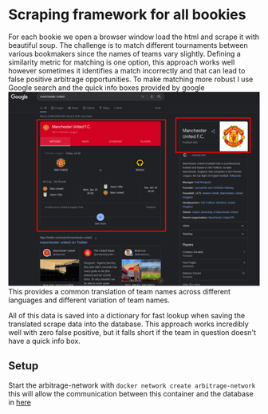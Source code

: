 # Scraping framework for all bookies

For each bookie we open a browser window load the html and scrape it with beautiful soup. The challenge is to match
different tournaments between various bookmakers since the names of teams vary slightly. Defining a similarity metric
for matching is one option, this approach works well however sometimes it identifies a match incorrectly and that can
lead to false positive arbitrage opportunities. To make matching more robust I use Google search and the quick info
boxes provided by google
![](README_imgs/translation_example.png)
This provides a common translation of team names across different languages and different variation of team names.

All of this data is saved into a dictionary for fast lookup when saving the translated scrape data into the database.
This approach works incredibly well with zero false positive, but it falls short if the team in question doesn't have a quick
info box.

## Setup

Start the arbitrage-network with `docker network create arbitrage-network` this will allow the communication between
this container and the database in [here](https://github.com/henrichhegedus/arbitrage_site)

